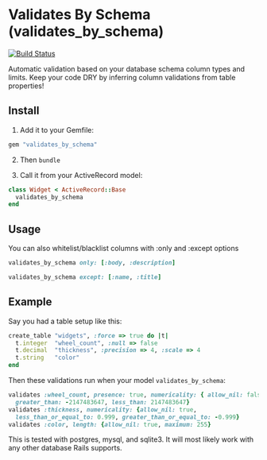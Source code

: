 # Validates By Schema (validates_by_schema)
[![Build Status](https://secure.travis-ci.org/joshwlewis/validates_by_schema.png)](http://travis-ci.org/joshwlewis/validates_by_schema) 

Automatic validation based on your database schema column types and limits. Keep your code DRY by inferring column validations from table properties!

## Install

1. Add it to your Gemfile:

```ruby
gem "validates_by_schema"
```

2. Then `bundle`

3. Call it from your ActiveRecord model:

```ruby
class Widget < ActiveRecord::Base
  validates_by_schema
end
```

## Usage

You can also whitelist/blacklist columns with :only and :except options

```ruby
validates_by_schema only: [:body, :description]
```

```ruby
validates_by_schema except: [:name, :title]
```

## Example

Say you had a table setup like this:
```ruby
create_table "widgets", :force => true do |t|
  t.integer  "wheel_count", :null => false
  t.decimal  "thickness", :precision => 4, :scale => 4
  t.string   "color"
end
```

Then these validations run when your model `validates_by_schema`:
```ruby
validates :wheel_count, presence: true, numericality: { allow_nil: false, 
  greater_than: -2147483647, less_than: 2147483647}
validates :thickness, numericality: {allow_nil: true, 
  less_than_or_equal_to: 0.999, greater_than_or_equal_to: -0.999}
validates :color, length: {allow_nil: true, maximum: 255}
```

This is tested with postgres, mysql, and sqlite3. It will most likely work with any other database Rails supports.